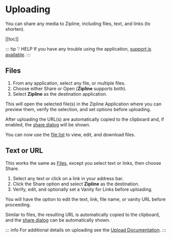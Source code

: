 # Uploading

You can share any media to Zipline, including files, text, and links (to shorten).

[[toc]]

::: tip ❔ HELP
If you have any trouble using the application, [support is available](../support.md).
:::

## Files

1. From any application, select any file, or multiple files.
2. Choose either Share or Open (**Zipline** supports both).
3. Select **Zipline** as the destination application.

This will open the selected file(s) in the Zipline Application where you can preview them,
verify the selection, and set options before uploading.

After uploading the URL(s) are automatically copied to the clipboard
and, if enabled, the [share dialog](../docs/settings.md#show-share-after-upload) will be shown.

You can now use the [file list](../docs/files.md) to view, edit, and download files.

## Text or URL

This works the same as [Files](#files), except you select text or links, then choose Share.

1. Select any text or click on a link in your address bar.
2. Click the Share option and select **Zipline** as the destination.
3. Verify, edit, and optionally set a Vanity for Links before uploading.

You will have the option to edit the text, link, file name, or vanity URL before proceeding.

Similar to files, the resulting URL is automatically copied to the clipboard,
and the [share dialog](../docs/settings.md#show-share-after-upload) can be automatically shown.

::: info
For additional details on uploading see the [Upload Documentation](../docs/upload.md).
:::

